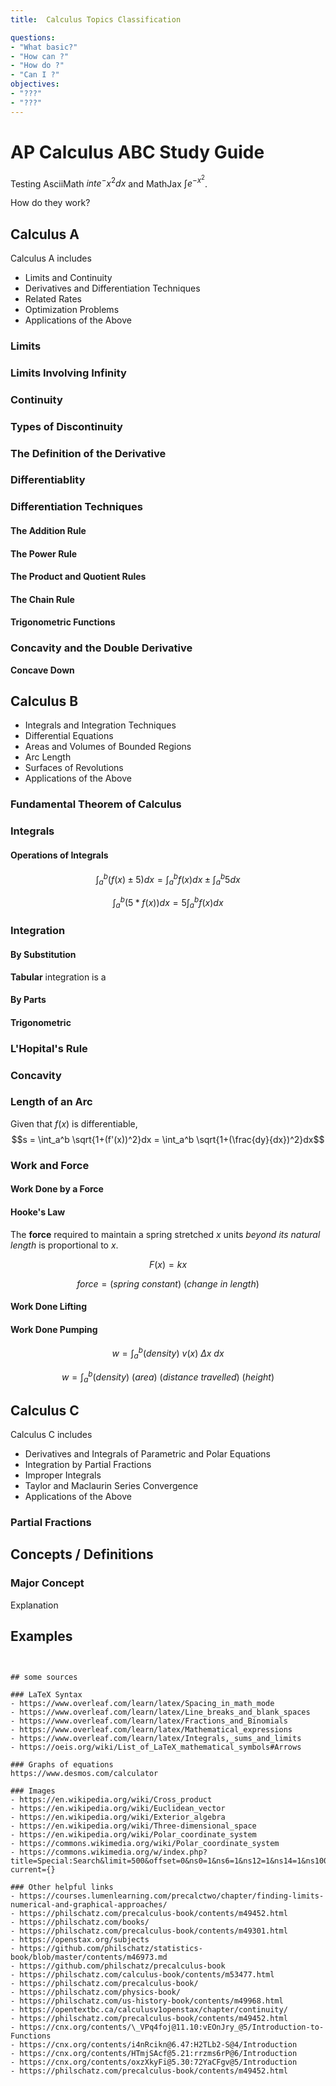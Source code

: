 ```yaml
---
title:  Calculus Topics Classification

questions:
- "What basic?"
- "How can ?"
- "How do ?"
- "Can I ?"
objectives:
- "???"
- "???"
---
```


# AP Calculus ABC Study Guide

Testing AsciiMath $int e^-x^2 dx$ and MathJax $\int e^{-x^{2}}$.

How do they work?

## Calculus A
Calculus A includes
- Limits and Continuity
- Derivatives and Differentiation Techniques
- Related Rates
- Optimization Problems
- Applications of the Above

### Limits

### Limits Involving Infinity

### Continuity

### Types of Discontinuity

### The Definition of the Derivative

### Differentiablity

### Differentiation Techniques

#### The Addition Rule

#### The Power Rule

#### The Product and Quotient Rules

#### The Chain Rule

#### Trigonometric Functions

### Concavity and the Double Derivative

**Concave Down**

## Calculus B
- Integrals and Integration Techniques
- Differential Equations
- Areas and Volumes of Bounded Regions
- Arc Length
- Surfaces of Revolutions
- Applications of the Above

### Fundamental Theorem of Calculus

### Integrals

#### Operations of Integrals

$$\int_a^b (f(x) \pm 5)dx = \int_a^b f(x)dx \pm \int_a^b 5dx$$

$$\int_a^b (5*f(x))dx = 5\int_a^b f(x)dx$$

### Integration

#### By Substitution

**Tabular** integration is a

#### By Parts

#### Trigonometric

### L'Hopital's Rule

### Concavity

### Length of an Arc
Given that $f(x)$ is differentiable,
$$s = \int_a^b \sqrt{1+(f'(x))^2}dx = \int_a^b \sqrt{1+(\frac{dy}{dx})^2}dx$$

### Work and Force

#### Work Done by a Force

#### Hooke's Law

The **force** required to maintain a spring stretched $x$ units _beyond its natural length_ is proportional to $x$.

$$F(x) = kx$$

$$force = (spring\ constant)\ (change\ in\ length)$$

#### Work Done Lifting

#### Work Done Pumping

$$w = \int_a^b (density)\ v(x)\ \Delta x\ dx$$

$$w = \int_a^b (density)\ (area)\ (distance\ travelled)\ (height)$$

## Calculus C
Calculus C includes
- Derivatives and Integrals of Parametric and Polar Equations
- Integration by Partial Fractions
- Improper Integrals
- Taylor and Maclaurin Series Convergence
- Applications of the Above

### Partial Fractions


## Concepts / Definitions

### Major Concept
Explanation

## Examples

```


## some sources

### LaTeX Syntax
- https://www.overleaf.com/learn/latex/Spacing_in_math_mode
- https://www.overleaf.com/learn/latex/Line_breaks_and_blank_spaces
- https://www.overleaf.com/learn/latex/Fractions_and_Binomials
- https://www.overleaf.com/learn/latex/Mathematical_expressions
- https://www.overleaf.com/learn/latex/Integrals,_sums_and_limits
- https://oeis.org/wiki/List_of_LaTeX_mathematical_symbols#Arrows

### Graphs of equations
https://www.desmos.com/calculator

### Images 
- https://en.wikipedia.org/wiki/Cross_product
- https://en.wikipedia.org/wiki/Euclidean_vector
- https://en.wikipedia.org/wiki/Exterior_algebra
- https://en.wikipedia.org/wiki/Three-dimensional_space
- https://en.wikipedia.org/wiki/Polar_coordinate_system
- https://commons.wikimedia.org/wiki/Polar_coordinate_system
- https://commons.wikimedia.org/w/index.php?title=Special:Search&limit=500&offset=0&ns0=1&ns6=1&ns12=1&ns14=1&ns100=1&ns106=1&search=vector+force&advancedSearch-current={}

### Other helpful links
- https://courses.lumenlearning.com/precalctwo/chapter/finding-limits-numerical-and-graphical-approaches/
- https://philschatz.com/precalculus-book/contents/m49452.html
- https://philschatz.com/books/
- https://philschatz.com/precalculus-book/contents/m49301.html
- https://openstax.org/subjects
- https://github.com/philschatz/statistics-book/blob/master/contents/m46973.md
- https://github.com/philschatz/precalculus-book
- https://philschatz.com/calculus-book/contents/m53477.html
- https://philschatz.com/precalculus-book/
- https://philschatz.com/physics-book/
- https://philschatz.com/us-history-book/contents/m49968.html
- https://opentextbc.ca/calculusv1openstax/chapter/continuity/
- https://philschatz.com/precalculus-book/contents/m49452.html
- https://cnx.org/contents/\_VPq4foj@11.10:vEOnJry_@5/Introduction-to-Functions
- https://cnx.org/contents/i4nRcikn@6.47:H2TLb2-S@4/Introduction
- https://cnx.org/contents/HTmjSAcf@5.21:rrzms6rP@6/Introduction
- https://cnx.org/contents/oxzXkyFi@5.30:72YaCFgv@5/Introduction
- https://philschatz.com/precalculus-book/contents/m49452.html
